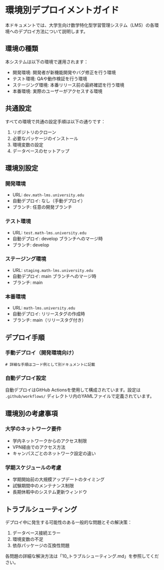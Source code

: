 # 環境別デプロイメントガイド

本ドキュメントでは、大学生向け数学特化型学習管理システム（LMS）の各環境へのデプロイ方法について説明します。

## 環境の種類

本システムは以下の環境で運用されます：

- 開発環境: 開発者が新機能開発やバグ修正を行う環境
- テスト環境: QAや動作検証を行う環境
- ステージング環境: 本番リリース前の最終確認を行う環境
- 本番環境: 実際のユーザーがアクセスする環境

## 共通設定

すべての環境で共通の設定手順は以下の通りです：

1. リポジトリのクローン
2. 必要なパッケージのインストール
3. 環境変数の設定
4. データベースのセットアップ

## 環境別設定

### 開発環境

- URL: `dev.math-lms.university.edu`
- 自動デプロイ: なし（手動デプロイ）
- ブランチ: 任意の開発ブランチ

### テスト環境

- URL: `test.math-lms.university.edu`
- 自動デプロイ: develop ブランチへのマージ時
- ブランチ: develop

### ステージング環境

- URL: `staging.math-lms.university.edu`
- 自動デプロイ: main ブランチへのマージ時
- ブランチ: main

### 本番環境

- URL: `math-lms.university.edu`
- 自動デプロイ: リリースタグの作成時
- ブランチ: main（リリースタグ付き）

## デプロイ手順

### 手動デプロイ（開発環境向け）

```
# 詳細な手順はコード例として別ドキュメントに記載
```

### 自動デプロイ設定

自動デプロイはGitHub Actionsを使用して構成されています。設定は `.github/workflows/` ディレクトリ内のYAMLファイルで定義されています。

## 環境別の考慮事項

### 大学のネットワーク要件

- 学内ネットワークからのアクセス制限
- VPN経由でのアクセス方法
- キャンパスごとのネットワーク設定の違い

### 学期スケジュールの考慮

- 学期開始前の大規模アップデートのタイミング
- 試験期間中のメンテナンス制限
- 長期休暇中のシステム更新ウィンドウ

## トラブルシューティング

デプロイ中に発生する可能性のある一般的な問題とその解決策：

1. データベース接続エラー
2. 環境変数の不足
3. 依存パッケージの互換性問題

各問題の詳細な解決方法は「10_トラブルシューティング.md」を参照してください。
